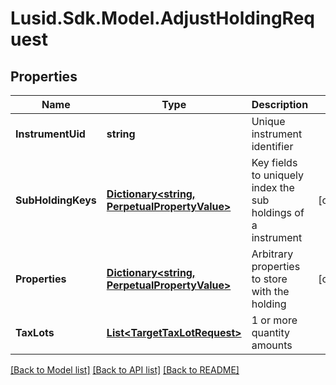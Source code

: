 # Lusid.Sdk.Model.AdjustHoldingRequest
## Properties

Name | Type | Description | Notes
------------ | ------------- | ------------- | -------------
**InstrumentUid** | **string** | Unique instrument identifier | 
**SubHoldingKeys** | [**Dictionary&lt;string, PerpetualPropertyValue&gt;**](PerpetualPropertyValue.md) | Key fields to uniquely index the sub holdings of a instrument | [optional] 
**Properties** | [**Dictionary&lt;string, PerpetualPropertyValue&gt;**](PerpetualPropertyValue.md) | Arbitrary properties to store with the holding | [optional] 
**TaxLots** | [**List&lt;TargetTaxLotRequest&gt;**](TargetTaxLotRequest.md) | 1 or more quantity amounts | 

[[Back to Model list]](../README.md#documentation-for-models) [[Back to API list]](../README.md#documentation-for-api-endpoints) [[Back to README]](../README.md)

